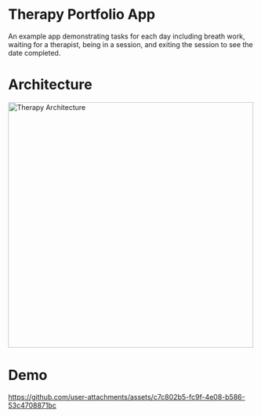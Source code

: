 # Therapy Portfolio App
An example app demonstrating tasks for each day including breath work, waiting for a therapist, being in a session, and exiting the session to see the date completed.

# Architecture
<img width="500" alt="Therapy Architecture" src="https://github.com/user-attachments/assets/de9f200f-c0ce-4eb9-b86f-aaa35e4c33e9">

# Demo
https://github.com/user-attachments/assets/c7c802b5-fc9f-4e08-b586-53c4708871bc

